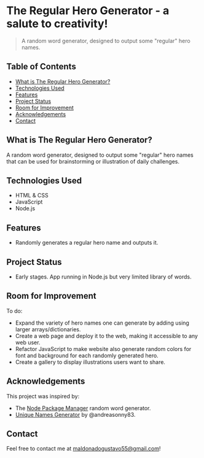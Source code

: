 # The Regular Hero Generator - a salute to creativity!
> A random word generator, designed to output some "regular" hero names.

## Table of Contents
* [What is The Regular Hero Generator?](#what-is-the-regular-hero-generator?)
* [Technologies Used](#technologies-used)
* [Features](#features)
* [Project Status](#project-status)
* [Room for Improvement](#room-for-improvement)
* [Acknowledgements](#acknowledgements)
* [Contact](#contact)


## What is The Regular Hero Generator?
A random word generator, designed to output some "regular" hero names that can be used for brainstorming or illustration of daily challenges.


## Technologies Used
- HTML & CSS
- JavaScript
- Node.js

## Features
- Randomly generates a regular hero name and outputs it.


## Project Status
- Early stages. App running in Node.js but very limited library of words.


## Room for Improvement
To do:
- Expand the variety of hero names one can generate by adding using larger arrays/dictionaries.
- Create a web page and deploy it to the web, making it accessible to any web user.
- Refactor JavaScript to make website also generate random colors for font and background for each randomly generated hero.
- Create a gallery to display illustrations users want to share.


## Acknowledgements
This project was inspired by:
- The [Node Package Manager](https://www.npmjs.com/) random word generator.
- [Unique Names Generator](https://github.com/andreasonny83/unique-names-generator) by @andreasonny83.


## Contact
Feel free to contact me at maldonadogustavo55@gmail.com!
